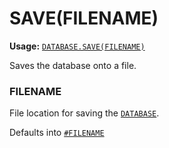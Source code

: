 # SAVE(FILENAME)
**Usage:** [`DATABASE.SAVE(FILENAME)`](https://github.com/NeedleChat/NeedleDB/blob/docs/docs/DATABASE.md)

Saves the database onto a file.

### FILENAME
File location for saving the [`DATABASE`](https://github.com/NeedleChat/NeedleDB/blob/docs/docs/DATABASE.md).

Defaults into [`#FILENAME`](https://github.com/NeedleChat/NeedleDB/blob/docs/docs/DATABASE/properties/%23FILENAME.md)
